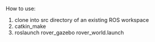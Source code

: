 How to use:
1. clone into src directory of an existing ROS workspace
2. catkin_make
3. roslaunch rover_gazebo rover_world.launch
